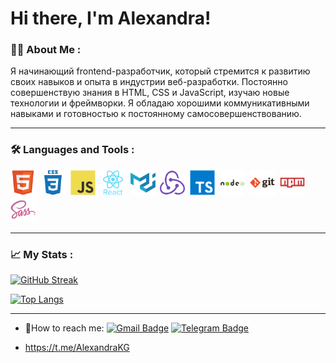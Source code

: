 # Hi there, I'm Alexandra!


### :woman_technologist: About Me :

Я начинающий frontend-разработчик, который стремится к развитию своих навыков и опыта в индустрии веб-разработки.  Постоянно совершенствую знания в HTML, CSS и JavaScript, изучаю новые технологии и фреймворки. Я обладаю хорошими коммуникативными навыками и готовностью к постоянному самосовершенствованию.

---

### :hammer_and_wrench: Languages and Tools :

<div>
  <img src="https://github.com/devicons/devicon/blob/master/icons/html5/html5-original.svg" title="HTML" alt="HTML" width="40" height="40"/>&nbsp;
  <img src="https://github.com/devicons/devicon/blob/master/icons/css3/css3-plain-wordmark.svg"  title="CSS" alt="CSS" width="40" height="40"/>&nbsp;
  <img src="https://github.com/devicons/devicon/blob/master/icons/javascript/javascript-original.svg" title="JavaScript" alt="JavaScript" width="40" height="40"/>&nbsp;
  <img src="https://github.com/devicons/devicon/blob/master/icons/react/react-original-wordmark.svg" title="React" alt="React" width="40" height="40"/>&nbsp;
  <img src="https://github.com/devicons/devicon/blob/master/icons/materialui/materialui-original.svg" title="Material UI" alt="Material UI" width="40" height="40"/>&nbsp;
  <img src="https://github.com/devicons/devicon/blob/master/icons/redux/redux-original.svg" title="Redux" alt="Redux " width="40" height="40"/>&nbsp;
  <img src="https://github.com/devicons/devicon/blob/master/icons/typescript/typescript-original.svg" title="TypeScript" **alt="TypeScript" width="40" height="40"/>&nbsp;
  <img src="https://github.com/devicons/devicon/blob/master/icons/nodejs/nodejs-original-wordmark.svg" title="NodeJS" alt="NodeJS" width="40" height="40"/>&nbsp;
  <img src="https://github.com/devicons/devicon/blob/master/icons/git/git-original-wordmark.svg" title="Git" **alt="Git" width="40" height="40"/>&nbsp;
  <img src="https://github.com/devicons/devicon/blob/master/icons/npm/npm-original-wordmark.svg" title="npm" **alt="npm" width="40" height="40"/>&nbsp;
  <img src="https://github.com/devicons/devicon/blob/master/icons/sass/sass-original.svg" title="npm" **alt="npm" width="40" height="40"/>&nbsp;
</div>

---

### :chart_with_upwards_trend: My Stats :

[![GitHub Streak](http://github-readme-streak-stats.herokuapp.com?user=AlexandraRegi&theme=dark&background=000000)](https://git.io/streak-stats)

[![Top Langs](https://github-readme-stats.vercel.app/api/top-langs/?username=AlexandraRegi&layout=compact&theme=vision-friendly-dark)](https://github.com/anuraghazra/github-readme-stats)

---

- :email:How to reach me: [![Gmail Badge](https://img.shields.io/badge/Gmail-red?logo=Gmail&logoColor=white)](//aleksandra.kavrigina@gmail.com) [![Telegram Badge](https://img.shields.io/badge/-AlexandraKG-blue?style=flat&logo=Telegram&logoColor=white)](https://t.me/AlexandraKG)

- https://t.me/AlexandraKG
